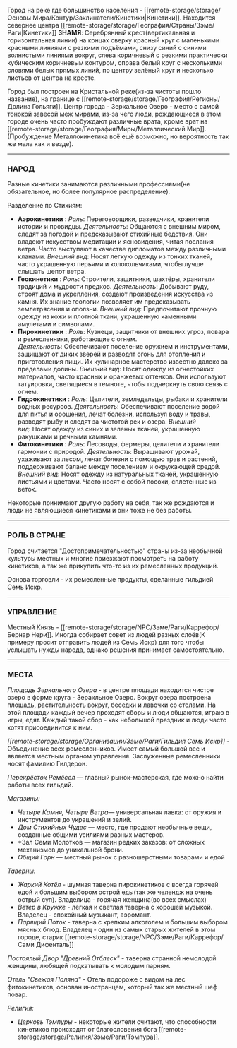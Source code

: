 Город на реке где большинство населения - [[remote-storage/storage/Основы Мира/Контур/Заклинатели/Кинетики|Кинетики]]. Находится севернее центра [[remote-storage/storage/География/Страны/Зэме/Раги|Кинетики]]
**ЗНАМЯ**: Серебрянный крест(вертикальная и горизонтальная линии) на концах сверху красный круг с маленькими красными линиями с резкими подъёмами, снизу синий с синими волнистыми линиями вокруг, слева коричневый с резкими практически кубическим коричневым контуром, справа белый круг с несколькими словями белых прямых линий, по центру зелёный круг и несколько листьев от центра на кресте. 

Город был построен на Кристальной реке(из-за чистоты пошло название), на границе с [[remote-storage/storage/География/Регионы/Долина Гольяги]].
Центр города - Зеркальное Озеро - место с самой тонокой завесой меж мирами, из-за чего люди, рождающиеся в этом городе очень часто пробуждают различные врата, кроме врат на [[remote-storage/storage/География/Миры/Металлический Мир]].(Пробуждение Металлокинетика всё ещё возможно, но вероятность так же мала как и везде).

---
### **НАРОД**
Разные кинетики занимаются различными профессиями(не обязательное, но более популярное распределение).
	
Разделение по Стихиям:
- **Аэрокинетики** :
*Роль*: Переговорщики, разведчики, хранители истории и провидцы.
*Деятельность*: Общаются с внешним миром, следят за погодой и предсказывают стихийные бедствия. Они владеют искусством медитации и ясновидения, читая послания ветра. Часто выступают в качестве дипломатов между различными кланами.
*Внешний вид*: Носят легкую одежду из тонких тканей, часто украшенную перьями и колокольчиками, чтобы лучше слышать шепот ветра.
- **Геокинетики** :
*Роль*: Строители, защитники, шахтёры, хранители традиций и мудрости предков.
*Деятельность*: Добывают руду, строят дома и укрепления, создают произведения искусства из камня. Их знание геологии позволяет им предсказывать землетрясения и оползни.
*Внешний вид*: Предпочитают прочную одежду из кожи и плотной ткани, украшенную каменными амулетами и символами.
- **Пирокинетики** :
*Роль*: Кузнецы, защитники от внешних угроз, повара и ремесленники, работающие с огнем.
*Деятельность*: Обеспечивают поселение оружием и инструментами, защищают от диких зверей и разводят огонь для отопления и приготовления пищи. Их кулинарное мастерство известно далеко за пределами долины.
*Внешний вид*: Носят одежду из огнестойких материалов, часто красных и оранжевых оттенков. Они используют татуировки, светящиеся в темноте, чтобы подчеркнуть свою связь с огнем.
- **Гидрокинетики** :
*Роль*: Целители, земледельцы, рыбаки и хранители водных ресурсов.
*Деятельность*: Обеспечивают поселение водой для питья и орошения, лечат болезни, используя воду и травы, разводят рыбу и следят за чистотой рек и озера.
*Внешний вид*: Носят одежду из синих и зеленых тканей, украшенную ракушками и речными камнями.
- **Фитокинетики** :
*Роль*: Лесоводы, фермеры, целители и хранители гармонии с природой.
*Деятельность*: Выращивают урожай, ухаживают за лесом, лечат болезни с помощью трав и растений, поддерживают баланс между поселением и окружающей средой.
*Внешний вид*: Носят одежду из натуральных тканей, украшенную листьями и цветами. Часто носят с собой посохи, сплетенные из веток.
	
Некоторые принимают другую работу на себя, так же рождаются и люди не являющиеся кинетиками и они тоже не без работы.

---
### **РОЛЬ В СТРАНЕ** 
Город считается "Достопримечательностью" страны из-за необычной культуры местных и многие приезжают посмотреть на работу кинетиков, а так же прикупить что-то из их ремесленных продукций. 
	
Основа торговли - их ремесленные продукты, сделанные гильдией Семь Искр.

---
### **УПРАВЛЕНИЕ**
Местный Князь - [[remote-storage/storage/NPC/Зэме/Раги/Каррефор/Бернар Нери]]. Иногда собирает совет из людей разных слоёв(К примеру просит отправить людей из Семь Искр) для того чтобы услышать нужды народа, однако решения принимает самостоятельно.

---
### **МЕСТА**
*Площадь Зеркального Озера* - в центре площади находится чистое озеро в форме круга - Зеракльное Озеро. Вокруг озера построена площадь, растительность вокруг, беседки и лавочки со столами. На этой площади каждый вечер проходят сборы и люди общаются, играю в игры, едят. Каждый такой сбор - как небольшой праздник и люди часто хотят присоединится к ним. 
	
*[[remote-storage/storage/Организации/Зэме/Раги/Гильдия Семь Искр]]* - Объединение всех ремесленников. Имеет самый большой вес и является местным органом управления. Заслуженные ремесленники носят фамилию Гилдерон.
	
*Перекрёсток Ремёсел* — главный рынок-мастерская, где можно найти работы всех гильдий.
	
*Магазины:*
- *Четыре Камня, Четыре Ветра*— универсальная лавка: от оружия и инструментов до украшений и зелий.
- *Дом Стихийных Чудес* — место, где продают необычные вещи, созданные общими усилиями разных мастеров.
- *Зал Семи Молотков — магазин редких заказов: от сложных механизмов до уникальной брони.
- *Общий Горн* — местный рынок с разношерстными товарами и едой
	
*Таверны:*
- *Жаркий Котёл* - шумная таверна пирокинетиков с всегда горячей едой и большим выбором острой еды(так же челендж на очень острый суп). Владелица - горячая женщина(во всех смыслах)
- *Ветер в Кружке* - лёгкая и светлая таверна с хорошей музыкой. Владелец - спокойный музыкант, аэромант.
- *Парящий Поток* - таверна с крепким алкоголем и большим выбором мясных блюд. Владелец - один из самых старых жителей в этом городе, старик [[remote-storage/storage/NPC/Зэме/Раги/Каррефор/Сами Дифенталь]]
	
*Постоялый Двор "Древний Отблеск"* - таверна странной немолодой женщины, любящей подкатывать к молодым парням.
	
*Отель "Свежая Поляна"* - Отель подороже с видом на лес фитокинетиков, основан иностранцем, который так же местный шеф повар.
	
*Религия:*
- *Церковь Тэмпуры* - некоторые жители считают, что способности кинетиков происходят от благословения бога [[remote-storage/storage/Религия/Зэме/Раги/Тэмпура]].